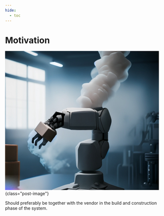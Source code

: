 ```yaml
---
hide:
  - toc
---
```


# Motivation

![image](../images/TRP.jpg){class="post-image"}

Should preferably be together with the vendor in the build and construction phase of the system.
